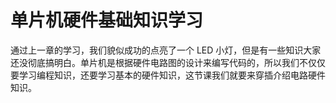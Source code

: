 # 单片机硬件基础知识学习

通过上一章的学习，我们貌似成功的点亮了一个 LED 小灯，但是有一些知识大家还没彻底搞明白。单片机是根据硬件电路图的设计来编写代码的，所以我们不仅仅要学习编程知识，还要学习基本的硬件知识，这节课我们就要来穿插介绍电路硬件知识。